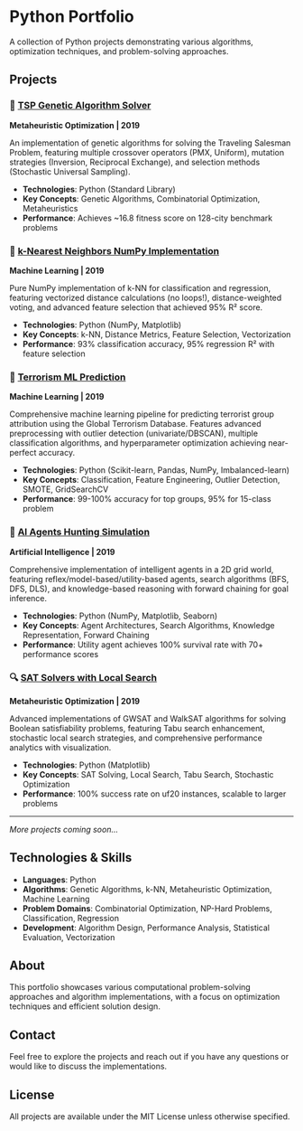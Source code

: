 # Python Portfolio

A collection of Python projects demonstrating various algorithms, optimization techniques, and problem-solving approaches.

## Projects

### 🧬 [TSP Genetic Algorithm Solver](./TSP_Genetic_Algorithm_Solver)
**Metaheuristic Optimization | 2019**

An implementation of genetic algorithms for solving the Traveling Salesman Problem, featuring multiple crossover operators (PMX, Uniform), mutation strategies (Inversion, Reciprocal Exchange), and selection methods (Stochastic Universal Sampling).

- **Technologies**: Python (Standard Library)
- **Key Concepts**: Genetic Algorithms, Combinatorial Optimization, Metaheuristics
- **Performance**: Achieves ~16.8 fitness score on 128-city benchmark problems

### 🤖 [k-Nearest Neighbors NumPy Implementation](./KNN_NumPy_Implementation)
**Machine Learning | 2019**

Pure NumPy implementation of k-NN for classification and regression, featuring vectorized distance calculations (no loops!), distance-weighted voting, and advanced feature selection that achieved 95% R² score.

- **Technologies**: Python (NumPy, Matplotlib)
- **Key Concepts**: k-NN, Distance Metrics, Feature Selection, Vectorization
- **Performance**: 93% classification accuracy, 95% regression R² with feature selection

### 🔐 [Terrorism ML Prediction](./Terrorism_ML_Prediction)
**Machine Learning | 2019**

Comprehensive machine learning pipeline for predicting terrorist group attribution using the Global Terrorism Database. Features advanced preprocessing with outlier detection (univariate/DBSCAN), multiple classification algorithms, and hyperparameter optimization achieving near-perfect accuracy.

- **Technologies**: Python (Scikit-learn, Pandas, NumPy, Imbalanced-learn)
- **Key Concepts**: Classification, Feature Engineering, Outlier Detection, SMOTE, GridSearchCV
- **Performance**: 99-100% accuracy for top groups, 95% for 15-class problem

### 🎯 [AI Agents Hunting Simulation](./AI_Agents_Hunting_Simulation)
**Artificial Intelligence | 2019**

Comprehensive implementation of intelligent agents in a 2D grid world, featuring reflex/model-based/utility-based agents, search algorithms (BFS, DFS, DLS), and knowledge-based reasoning with forward chaining for goal inference.

- **Technologies**: Python (NumPy, Matplotlib, Seaborn)
- **Key Concepts**: Agent Architectures, Search Algorithms, Knowledge Representation, Forward Chaining
- **Performance**: Utility agent achieves 100% survival rate with 70+ performance scores

### 🔍 [SAT Solvers with Local Search](./SAT_Solvers_LocalSearch)
**Metaheuristic Optimization | 2019**

Advanced implementations of GWSAT and WalkSAT algorithms for solving Boolean satisfiability problems, featuring Tabu search enhancement, stochastic local search strategies, and comprehensive performance analytics with visualization.

- **Technologies**: Python (Matplotlib)
- **Key Concepts**: SAT Solving, Local Search, Tabu Search, Stochastic Optimization
- **Performance**: 100% success rate on uf20 instances, scalable to larger problems

---

*More projects coming soon...*

## Technologies & Skills

- **Languages**: Python
- **Algorithms**: Genetic Algorithms, k-NN, Metaheuristic Optimization, Machine Learning
- **Problem Domains**: Combinatorial Optimization, NP-Hard Problems, Classification, Regression
- **Development**: Algorithm Design, Performance Analysis, Statistical Evaluation, Vectorization

## About

This portfolio showcases various computational problem-solving approaches and algorithm implementations, with a focus on optimization techniques and efficient solution design.

## Contact

Feel free to explore the projects and reach out if you have any questions or would like to discuss the implementations.

## License

All projects are available under the MIT License unless otherwise specified.